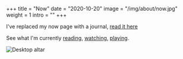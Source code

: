 +++
title = "Now"
date = "2020-10-20"
image = "/img/about/now.jpg"
weight = 1
intro = ""
+++

I've replaced my now page with a journal, [read it here](/journal)

See what I'm currently [reading](/about/reading/), [watching](/about/watching/), [playing](/about/playing/).

![Desktop altar](/img/about/now.jpg "Desktop altar")
